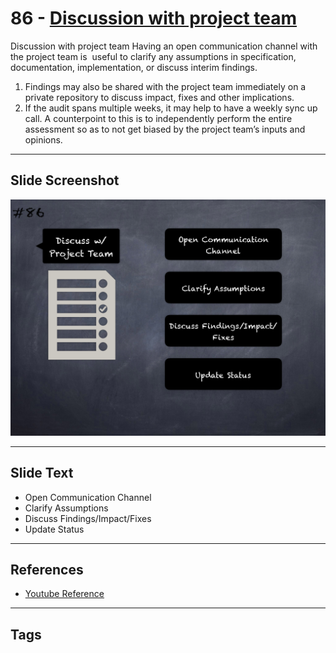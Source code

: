 
# 86 - [Discussion with project team](./Discussion%20with%20project%20team.md)

Discussion with project team Having an open communication channel with the project team is  useful to clarify any assumptions in specification, documentation, implementation, or discuss interim findings.

1. Findings may also be shared with the project team immediately on a private repository to discuss impact, fixes and other implications.
2. If the audit spans multiple weeks, it may help to have a weekly sync up call. A counterpoint to this is to independently perform the entire assessment so as to not get biased by the project team’s inputs and opinions.
___
## Slide Screenshot
![086.png](../../images/6.%20Audit%20Techniques%20and%20Tools%20101/086.png)
___
## Slide Text
- Open Communication Channel
- Clarify Assumptions
- Discuss Findings/Impact/Fixes
- Update Status
___
## References
- [Youtube Reference](https://youtu.be/dgITqd3mkDk?t=547)
___
## Tags
